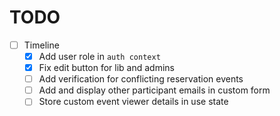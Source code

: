 # TODO
- [ ] Timeline
  - [x] Add user role in `auth context`
  - [x] Fix edit button for lib and admins
  - [ ] Add verification for conflicting reservation events
  - [ ] Add and display other participant emails in custom form
  - [ ] Store custom event viewer details in use state